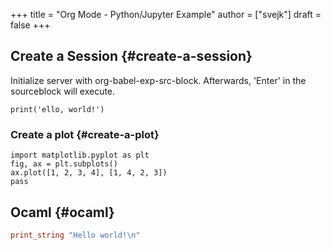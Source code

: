 +++
title = "Org Mode - Python/Jupyter Example"
author = ["svejk"]
draft = false
+++

## Create a Session {#create-a-session}

Initialize server with org-babel-exp-src-block.  Afterwards, 'Enter' in the sourceblock will execute.

```jupyter-python
print('ello, world!')
```


### Create a plot {#create-a-plot}

```jupyter-python
import matplotlib.pyplot as plt
fig, ax = plt.subplots()
ax.plot([1, 2, 3, 4], [1, 4, 2, 3])
pass
```


## Ocaml {#ocaml}

```ocaml
print_string "Hello world!\n"
```